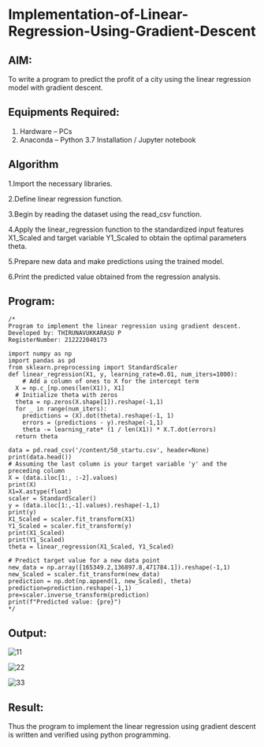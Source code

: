 # Implementation-of-Linear-Regression-Using-Gradient-Descent

## AIM:
To write a program to predict the profit of a city using the linear regression model with gradient descent.

## Equipments Required:
1. Hardware – PCs
2. Anaconda – Python 3.7 Installation / Jupyter notebook

## Algorithm
1.Import the necessary libraries.

2.Define linear regression function.

3.Begin by reading the dataset using the read_csv function.

4.Apply the linear_regression function to the standardized input features X1_Scaled and target variable Y1_Scaled to obtain the optimal parameters theta.

5.Prepare new data and make predictions using the trained model.

6.Print the predicted value obtained from the regression analysis. 

## Program:
```
/*
Program to implement the linear regression using gradient descent.
Developed by: THIRUNAVUKKARASU P
RegisterNumber: 212222040173

import numpy as np
import pandas as pd
from sklearn.preprocessing import StandardScaler
def linear_regression(X1, y, learning_rate=0.01, num_iters=1000):
    # Add a column of ones to X for the intercept term 
  X = np.c_[np.ones(len(X1)), X1]
  # Initialize theta with zeros
  theta = np.zeros(X.shape[1]).reshape(-1,1)
  for _ in range(num_iters):
    predictions = (X).dot(theta).reshape(-1, 1)
    errors = (predictions - y).reshape(-1,1)
    theta -= learning_rate* (1 / len(X1)) * X.T.dot(errors)
  return theta

data = pd.read_csv('/content/50_startu.csv', header=None)
print(data.head())
# Assuming the last column is your target variable 'y' and the preceding column 
X = (data.iloc[1:, :-2].values)
print(X)
X1=X.astype(float)
scaler = StandardScaler()
y = (data.iloc[1:,-1].values).reshape(-1,1)
print(y)
X1_Scaled = scaler.fit_transform(X1)
Y1_Scaled = scaler.fit_transform(y)
print(X1_Scaled)
print(Y1_Scaled)
theta = linear_regression(X1_Scaled, Y1_Scaled)

# Predict target value for a new data point
new_data = np.array([165349.2,136897.8,471784.1]).reshape(-1,1)
new_Scaled = scaler.fit_transform(new_data)
prediction = np.dot(np.append(1, new_Scaled), theta)
prediction=prediction.reshape(-1,1)
pre=scaler.inverse_transform(prediction)
print(f"Predicted value: {pre}")
*/
```

## Output:
![11](https://github.com/Thirunavukkarasu05/Implementation-of-Linear-Regression-Using-Gradient-Descent/assets/119291645/19f18c54-a3ac-4d6c-9a49-c49cf936ddea)

![22](https://github.com/Thirunavukkarasu05/Implementation-of-Linear-Regression-Using-Gradient-Descent/assets/119291645/afa8de6c-d3cf-4d59-ad76-3ddebd24b701)

![33](https://github.com/Thirunavukkarasu05/Implementation-of-Linear-Regression-Using-Gradient-Descent/assets/119291645/da687eda-ecde-4475-b766-16860e25b428)

## Result:
Thus the program to implement the linear regression using gradient descent is written and verified using python programming.
